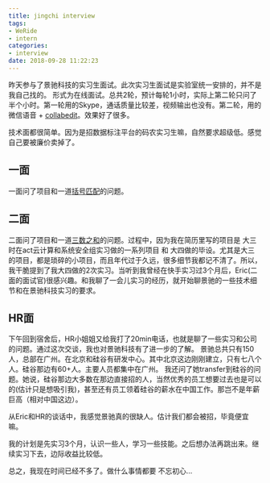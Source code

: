 ```yaml
---
title: jingchi interview
tags:
- WeRide
- intern
categories:
- interview
date: 2018-09-28 11:22:23
---
```


昨天参与了景驰科技的实习生面试。此次实习生面试是实验室统一安排的，并不是我自己找的。
形式为在线面试。总共2轮，预计每轮1小时，实际上第二轮只问了半个小时。第一轮用的Skype，通话质量比较差，视频输出也没有。第二轮，用的微信语音 + [collabedit](http://collabedit.com/)。效果好了很多。

技术面都很简单。因为是招数据标注平台的码农实习生嘛，自然要求超级低。感觉自己要被廉价卖掉了。

<!-- more -->

## 一面

一面问了项目和一道[括号匹配](https://leetcode.com/problems/valid-parentheses/description/)的问题。

## 二面

二面问了项目和一道[三数之和](https://leetcode.com/problems/3sum/description/)的问题。过程中，因为我在简历里写的项目是 大三时在act云计算和系统安全组实习做的一系列项目 和 大四做的毕设。尤其是大三的项目，都是琐碎的小项目，而且年代过于久远，很多细节我都记不清了。所以，我干脆提到了我大四做的2次实习。当听到我曾经在快手实习过3个月后，Eric(二面的面试官)很感兴趣。和我聊了一会儿实习的经历，就开始聊景驰的一些技术细节和在景驰科技实习的要求。

## HR面

下午回到宿舍后，HR小姐姐又给我打了20min电话，也就是聊了一些实习和公司的问题。通过这次交谈，我也对景驰科技有了进一步的了解。
景驰总共只有150人，总部在广州。在北京和硅谷有研发中心。其中北京这边刚刚建立，只有七八个人。硅谷那边有60+人。主要人员都集中在广州。
我还问了她transfer到硅谷的问题。她说，硅谷那边大多数在那边直接招的人，当然优秀的员工想要过去也是可以的(估计只是想吸引我)，甚至还有员工领着硅谷的薪水在中国工作。那岂不是年薪巨高（相对中国这边）。

从Eric和HR的谈话中，我感觉景驰真的很缺人。估计我们都会被招，毕竟便宜嘛。

我的计划是先实习3个月，认识一些人，学习一些技能。之后想办法再跳出来。继续实习下去，边际收益比较低。

总之，我现在时间已经不多了。做什么事情都要 不忘初心...